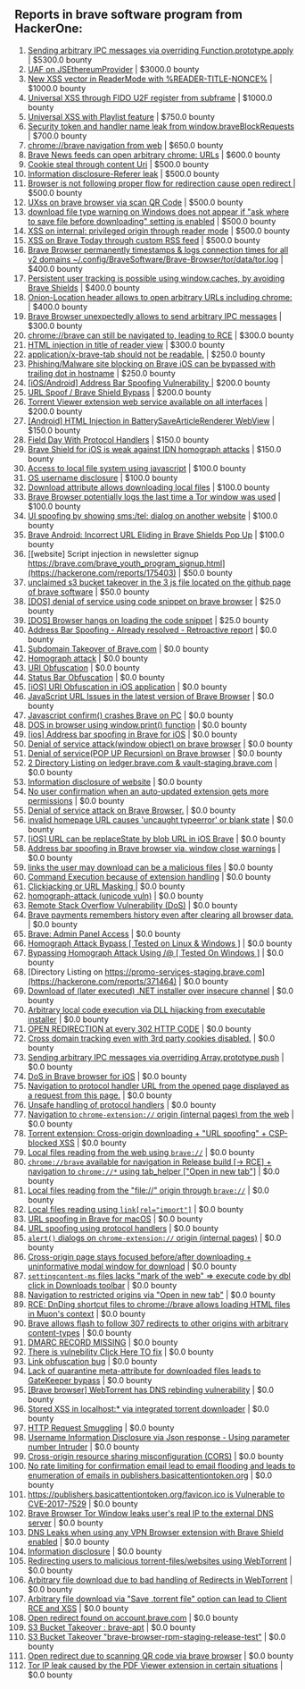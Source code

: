 ## Reports in brave software program from HackerOne:
1. [Sending arbitrary IPC messages via overriding Function.prototype.apply](https://hackerone.com/reports/188086) | $5300.0 bounty
2. [UAF on JSEthereumProvider](https://hackerone.com/reports/1977252) | $3000.0 bounty
3. [New XSS vector in ReaderMode with %READER-TITLE-NONCE%](https://hackerone.com/reports/1436142) | $1000.0 bounty
4. [Universal XSS through FIDO U2F register from subframe](https://hackerone.com/reports/993670) | $1000.0 bounty
5. [Universal XSS with Playlist feature](https://hackerone.com/reports/1436558) | $750.0 bounty
6. [Security token and handler name leak from window.braveBlockRequests](https://hackerone.com/reports/1668723) | $700.0 bounty
7. [chrome://brave navigation from web](https://hackerone.com/reports/415967) | $650.0 bounty
8. [Brave News feeds can open arbitrary chrome: URLs](https://hackerone.com/reports/1819668) | $600.0 bounty
9. [Cookie steal through content Uri](https://hackerone.com/reports/876192) | $500.0 bounty
10. [Information disclosure-Referer leak](https://hackerone.com/reports/1337624) | $500.0 bounty
11. [Browser is not following proper flow for redirection cause open redirect ](https://hackerone.com/reports/1579374) | $500.0 bounty
12. [UXss on brave browser via scan QR Code](https://hackerone.com/reports/1884042) | $500.0 bounty
13. [download file type warning on Windows does not appear if "ask where to save file before downloading" setting is enabled](https://hackerone.com/reports/1848062) | $500.0 bounty
14. [XSS on internal: privileged origin through reader mode](https://hackerone.com/reports/1438028) | $500.0 bounty
15. [XSS on Brave Today through custom RSS feed](https://hackerone.com/reports/1184379) | $500.0 bounty
16. [Brave Browser permanently timestamps & logs connection times for all v2 domains ~/.config/BraveSoftware/Brave-Browser/tor/data/tor.log](https://hackerone.com/reports/1249056) | $400.0 bounty
17. [Persistent user tracking is possible using window.caches, by avoiding Brave Shields](https://hackerone.com/reports/1668815) | $400.0 bounty
18. [Onion-Location header allows to open arbitrary URLs including chrome:](https://hackerone.com/reports/1089995) | $400.0 bounty
19. [Brave Browser unexpectedly allows to send arbitrary IPC messages](https://hackerone.com/reports/187542) | $300.0 bounty
20. [chrome://brave can still be navigated to, leading to RCE](https://hackerone.com/reports/415178) | $300.0 bounty
21. [HTML injection in title of reader view](https://hackerone.com/reports/991713) | $300.0 bounty
22. [application/x-brave-tab should not be readable.](https://hackerone.com/reports/258578) | $250.0 bounty
23. [Phishing/Malware site blocking on Brave iOS can be bypassed with trailing dot in hostname](https://hackerone.com/reports/1068505) | $250.0 bounty
24. [[iOS/Android] Address Bar Spoofing Vulnerability ](https://hackerone.com/reports/175958) | $200.0 bounty
25. [URL Spoof / Brave Shield Bypass](https://hackerone.com/reports/255991) | $200.0 bounty
26. [Torrent Viewer extension web service available on all interfaces](https://hackerone.com/reports/300181) | $200.0 bounty
27. [[Android] HTML Injection in BatterySaveArticleRenderer WebView](https://hackerone.com/reports/176065) | $150.0 bounty
28. [Field Day With Protocol Handlers](https://hackerone.com/reports/416040) | $150.0 bounty
29. [Brave Shield for iOS is weak against IDN homograph attacks](https://hackerone.com/reports/1819329) | $150.0 bounty
30. [Access to local file system using javascript](https://hackerone.com/reports/175979) | $100.0 bounty
31. [OS username disclosure](https://hackerone.com/reports/258585) | $100.0 bounty
32. [Download attribute allows downloading local files](https://hackerone.com/reports/258710) | $100.0 bounty
33. [Brave Browser potentially logs the last time a Tor window was used](https://hackerone.com/reports/1024668) | $100.0 bounty
34. [UI spoofing by showing sms:/tel: dialog on another website](https://hackerone.com/reports/1819652) | $100.0 bounty
35. [Brave Android: Incorrect URL Eliding in Brave Shields Pop Up](https://hackerone.com/reports/2501378) | $100.0 bounty
36. [[website] Script injection in newsletter signup https://brave.com/brave_youth_program_signup.html](https://hackerone.com/reports/175403) | $50.0 bounty
37. [unclaimed s3 bucket takeover in the 3 js file located on the github page of  brave software](https://hackerone.com/reports/1316650) | $50.0 bounty
38. [[DOS] denial of service using code snippet on brave browser](https://hackerone.com/reports/181558) | $25.0 bounty
39. [[DOS] Browser hangs on loading the code snippet](https://hackerone.com/reports/181686) | $25.0 bounty
40. [Address Bar Spoofing - Already resolved - Retroactive report](https://hackerone.com/reports/175779) | $0.0 bounty
41. [Subdomain Takeover of Brave.com](https://hackerone.com/reports/175397) | $0.0 bounty
42. [Homograph attack](https://hackerone.com/reports/175286) | $0.0 bounty
43. [URI Obfuscation](https://hackerone.com/reports/175529) | $0.0 bounty
44. [Status Bar Obfuscation](https://hackerone.com/reports/175701) | $0.0 bounty
45. [[iOS] URI Obfuscation in iOS application](https://hackerone.com/reports/176159) | $0.0 bounty
46. [JavaScript URL Issues in the latest version of Brave Browser](https://hackerone.com/reports/176083) | $0.0 bounty
47. [Javascript confirm() crashes Brave on PC](https://hackerone.com/reports/176076) | $0.0 bounty
48. [DOS in browser using window.print() function](https://hackerone.com/reports/176364) | $0.0 bounty
49. [[ios] Address bar spoofing in Brave for iOS](https://hackerone.com/reports/176929) | $0.0 bounty
50. [Denial of service attack(window object) on brave browser](https://hackerone.com/reports/176197) | $0.0 bounty
51. [Denial of service(POP UP Recursion) on Brave browser](https://hackerone.com/reports/179248) | $0.0 bounty
52. [2 Directory Listing on ledger.brave.com & vault-staging.brave.com](https://hackerone.com/reports/175320) | $0.0 bounty
53. [Information disclosure of website](https://hackerone.com/reports/179121) | $0.0 bounty
54. [No user confirmation when an auto-updated extension gets more permissions](https://hackerone.com/reports/199243) | $0.0 bounty
55. [Denial of service attack on Brave Browser.](https://hackerone.com/reports/176066) | $0.0 bounty
56. [invalid homepage URL causes 'uncaught typeerror' or blank state](https://hackerone.com/reports/177184) | $0.0 bounty
57. [[iOS] URL can be replaceState by blob URL in iOS Brave](https://hackerone.com/reports/215044) | $0.0 bounty
58. [Address bar spoofing in Brave browser via. window close warnings](https://hackerone.com/reports/208834) | $0.0 bounty
59. [links the user may download can be a malicious files](https://hackerone.com/reports/182557) | $0.0 bounty
60. [Command Execution because of extension handling](https://hackerone.com/reports/188078) | $0.0 bounty
61. [Clickjacking or URL Masking ](https://hackerone.com/reports/204198) | $0.0 bounty
62. [homograph-attack (unicode vuln)](https://hackerone.com/reports/221461) | $0.0 bounty
63. [Remote Stack Overflow Vulnerability (DoS)](https://hackerone.com/reports/181061) | $0.0 bounty
64. [Brave payments remembers history even after clearing all browser data.](https://hackerone.com/reports/203088) | $0.0 bounty
65. [Brave: Admin Panel Access](https://hackerone.com/reports/175366) | $0.0 bounty
66. [Homograph Attack Bypass [ Tested on Linux & Windows ]](https://hackerone.com/reports/268984) | $0.0 bounty
67. [Bypassing Homograph Attack Using /@ [ Tested On Windows ]](https://hackerone.com/reports/317931) | $0.0 bounty
68. [Directory Listing on https://promo-services-staging.brave.com](https://hackerone.com/reports/371464) | $0.0 bounty
69. [Download of (later executed) .NET installer over insecure channel](https://hackerone.com/reports/272231) | $0.0 bounty
70. [Arbitrary local code execution via DLL hijacking from executable installer](https://hackerone.com/reports/272221) | $0.0 bounty
71. [OPEN REDIRECTION at every 302 HTTP CODE](https://hackerone.com/reports/369447) | $0.0 bounty
72. [Cross domain tracking even with 3rd party cookies disabled.](https://hackerone.com/reports/331428) | $0.0 bounty
73. [Sending arbitrary IPC messages via overriding Array.prototype.push](https://hackerone.com/reports/188561) | $0.0 bounty
74. [DoS in Brave browser for iOS](https://hackerone.com/reports/357665) | $0.0 bounty
75. [Navigation to protocol handler URL from the opened page displayed as a request from this page.](https://hackerone.com/reports/374969) | $0.0 bounty
76. [Unsafe handling of protocol handlers](https://hackerone.com/reports/369185) | $0.0 bounty
77. [Navigation to `chrome-extension://` origin (internal pages) from the web](https://hackerone.com/reports/378805) | $0.0 bounty
78. [Torrent extension: Cross-origin downloading + "URL spoofing" + CSP-blocked XSS](https://hackerone.com/reports/378864) | $0.0 bounty
79. [Local files reading from the web using `brave://`](https://hackerone.com/reports/390013) | $0.0 bounty
80. [`chrome://brave` available for navigation in Release build [-> RCE] + navigation to `chrome://*` using tab_helper ["Open in new tab"]](https://hackerone.com/reports/395737) | $0.0 bounty
81. [Local files reading from the "file://" origin through `brave://`](https://hackerone.com/reports/390362) | $0.0 bounty
82. [Local files reading using `link[rel="import"]`](https://hackerone.com/reports/375329) | $0.0 bounty
83. [URL spoofing in Brave for macOS](https://hackerone.com/reports/369086) | $0.0 bounty
84. [URL spoofing using protocol handlers](https://hackerone.com/reports/373721) | $0.0 bounty
85. [`alert()` dialogs on `chrome-extension://` origin (internal pages)](https://hackerone.com/reports/378809) | $0.0 bounty
86. [Cross-origin page stays focused before/after downloading + uninformative modal window for download](https://hackerone.com/reports/375259) | $0.0 bounty
87. [`settingcontent-ms` files lacks "mark of the web" => execute code by dbl click in Downloads toolbar](https://hackerone.com/reports/377206) | $0.0 bounty
88. [Navigation to restricted origins via "Open in new tab"](https://hackerone.com/reports/369218) | $0.0 bounty
89. [RCE: DnDing shortcut files to chrome://brave allows loading HTML files in Muon's context](https://hackerone.com/reports/415258) | $0.0 bounty
90. [Brave allows flash to follow 307 redirects to other origins with arbitrary content-types](https://hackerone.com/reports/449478) | $0.0 bounty
91. [DMARC RECORD MISSING](https://hackerone.com/reports/491753) | $0.0 bounty
92. [There is vulnebility Click Here TO fix](https://hackerone.com/reports/319036) | $0.0 bounty
93. [Link obfuscation bug](https://hackerone.com/reports/669440) | $0.0 bounty
94. [Lack of quarantine meta-attribute for downloaded files leads to GateKeeper bypass](https://hackerone.com/reports/374106) | $0.0 bounty
95. [[Brave browser] WebTorrent has DNS rebinding vulnerability](https://hackerone.com/reports/663729) | $0.0 bounty
96. [Stored XSS in localhost:* via integrated torrent downloader](https://hackerone.com/reports/681617) | $0.0 bounty
97. [HTTP Request Smuggling](https://hackerone.com/reports/866382) | $0.0 bounty
98. [Username Information Disclosure via Json response - Using parameter number Intruder](https://hackerone.com/reports/812351) | $0.0 bounty
99. [Cross-origin resource sharing misconfiguration (CORS)](https://hackerone.com/reports/954512) | $0.0 bounty
100. [No rate limiting for confirmation email lead to email flooding and leads to enumeration of emails in publishers.basicattentiontoken.org](https://hackerone.com/reports/854793) | $0.0 bounty
101. [https://publishers.basicattentiontoken.org/favicon.ico is Vulnerable to CVE-2017-7529](https://hackerone.com/reports/980856) | $0.0 bounty
102. [Brave Browser Tor Window leaks user's real IP to the external DNS server](https://hackerone.com/reports/1077022) | $0.0 bounty
103. [DNS Leaks when using any VPN Browser extension with Brave Shield enabled](https://hackerone.com/reports/1203842) | $0.0 bounty
104. [Information disclosure](https://hackerone.com/reports/1347249) | $0.0 bounty
105. [Redirecting users to malicious torrent-files/websites using WebTorrent](https://hackerone.com/reports/968328) | $0.0 bounty
106. [Arbitrary file download due to bad handling of Redirects in WebTorrent](https://hackerone.com/reports/975514) | $0.0 bounty
107. [Arbitrary file download via "Save .torrent file" option can lead to Client RCE and XSS](https://hackerone.com/reports/963155) | $0.0 bounty
108. [Open redirect found on account.brave.com](https://hackerone.com/reports/1338437) | $0.0 bounty
109. [S3 Bucket Takeover : brave-apt](https://hackerone.com/reports/1791558) | $0.0 bounty
110. [S3 Bucket Takeover  "brave-browser-rpm-staging-release-test"](https://hackerone.com/reports/1835133) | $0.0 bounty
111. [Open redirect due to scanning QR code via brave browser](https://hackerone.com/reports/1946534) | $0.0 bounty
112. [Tor IP leak caused by the PDF Viewer extension in certain situations](https://hackerone.com/reports/604945) | $0.0 bounty